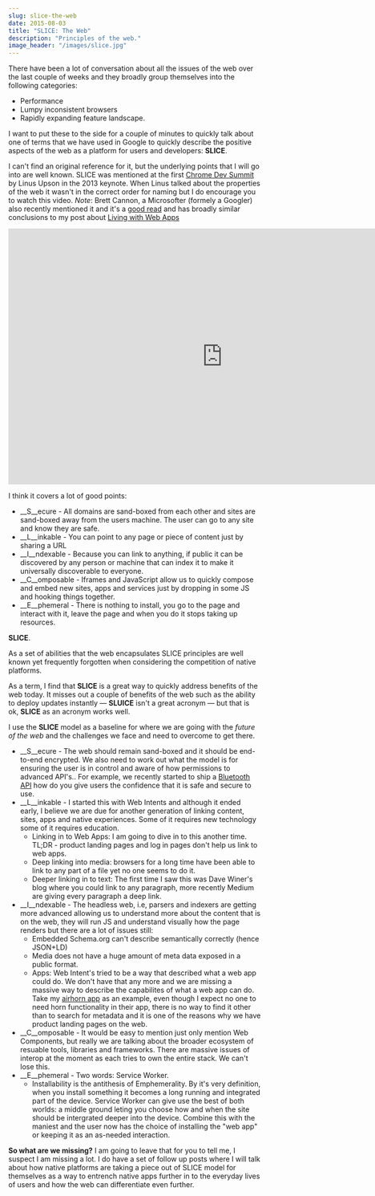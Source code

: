 ```yaml
---
slug: slice-the-web
date: 2015-08-03
title: "SLICE: The Web"
description: "Principles of the web."
image_header: "/images/slice.jpg"
---
```


There have been a lot of conversation about all the issues of the web over the
last couple of weeks and they broadly group themselves into the following 
categories:

* Performance
* Lumpy inconsistent browsers
* Rapidly expanding feature landscape.

I want to put these to the side for a couple of minutes to quickly talk about one of 
terms that we have used in Google to quickly describe the positive aspects of the web 
as a platform for users and developers: **SLICE**.

I can't find an original reference for it, but the underlying points that I will go into are
well known.  SLICE was mentioned at the first [Chrome Dev Summit](https://developer.chrome.com/devsummit) 
by Linus Upson in the 2013 keynote. When Linus talked about the properties of the web
it wasn't in the correct order for naming but I do encourage you to watch this
video.  _Note_: Brett Cannon, a Microsofter (formely a Googler) also recently mentioned it and it's a
[good read](http://nothingbutsnark.svbtle.com/going-allin-on-the-mobile-web) and has 
broadly similar conclusions to my post about
 [Living with Web Apps](https://paul.kinlan.me/living-with-web-apps/)

<iframe 
	width="854" height="510" 
	src="https://www.youtube.com/embed/20fGtfnxJuo" 
	frameborder="0" allowfullscreen></iframe>

<br>
	
I think it covers a lot of good points:

* __S__ecure - All domains are sand-boxed from each other and sites are sand-boxed away
  from the users machine. The user can go to any site and know they are safe.
* __L__inkable - You can point to any page or piece of content just by sharing a URL
* __I__ndexable - Because you can link to anything, if public it can be discovered by any person
  or machine that can index it to make it universally discoverable to everyone.
* __C__omposable - Iframes and JavaScript allow us to quickly compose and embed new sites, apps and services
  just by dropping in some JS and hooking things together.
* __E__phemeral - There is nothing to install, you go to the page and interact with it,
  leave the page and when you do it stops taking up resources.
  
**SLICE**.

As a set of abilities that the web encapsulates SLICE principles are well known yet frequently forgotten
when considering the competition of native platforms. 

As a term, I find that **SLICE** is a great way to quickly address benefits of the web today. It misses out
 a couple of benefits of the web such as the ability to deploy updates 
 instantly &mdash; **SLUICE** isn't a great acronym  &mdash; but that is ok, 
 **SLICE** as an acronym works well.

I use the **SLICE** model as a baseline for where we are going with the *future of the web* and the 
challenges we face and need to overcome to get there.

* __S__ecure - The web should remain sand-boxed and it should be end-to-end encrypted. 
  We also need to work out what the model is for ensuring the user is in control and aware 
  of how permissions to advanced API's.. For example, we recently started to ship a 
  [Bluetooth API](https://developers.google.com/web/updates/2015/07/interact-with-ble-devices-on-the-web?hl=en)
  how do you give users the confidence that it is safe and secure to use.
* __L__inkable - I started this with Web Intents and although it ended early, I believe we are due
  for another generation of linking content, sites, apps and native experiences. Some of it requires
  new technology some of it requires education.
   * Linking in to Web Apps: I am going to dive in to this another time. TL;DR - product landing pages and log in pages
     don't help us link to web apps.
   * Deep linking into media: browsers for a long time have been able to link to any part of a file
     yet no one seems to do it.
   * Deeper linking in to text: The first time I saw this was Dave Winer's blog where you could link to
     any paragraph, more recently Medium are giving every paragraph a deep link.
* __I__ndexable - The headless web, i.e, parsers and indexers are getting more advanced allowing us to understand
  more about the content that is on the web, they will run JS and understand visually how the page renders
  but there are a lot of issues still:
   * Embedded Schema.org can't describe semantically correctly (hence JSON+LD)
   * Media does not have a huge amount of meta data exposed in a public format.
   * Apps: Web Intent's tried to be a way that described what a web app could do.  We don't have that any more
     and we are missing a massive way to describe the capabilites of what a web app can do.  Take my 
     [airhorn app](https://airhorner.com/) as an example, even though I expect no one to need horn
     functionality in their app, there is no way to find it other than to search for metadata and it is one
     of the reasons why we have product landing pages on the web.
* __C__omposable - It would be easy to mention just only mention Web Components, but really we are talking 
  about the broader ecosystem of resuable tools, libraries and frameworks.  There are massive issues of interop 
  at the moment as each tries to own the entire stack.  We can't lose this.
* __E__phemeral - Two words: Service Worker.
  * Installability is the antithesis of Emphemerality.  By it's very definition, when you install something it
    becomes a long running and integrated part of the device. Service Worker can give use the best of both worlds: 
    a middle ground leting you choose how and when the site should be intergrated deeper into the device.  Combine
    this with the maniest and the user now has the choice of installing the "web app" or keeping it as an
    as-needed interaction.

**So what are we missing?** I am going to leave that for you to tell me, I suspect I am missing a lot. I do have a 
set of follow up posts where I will talk about how native platforms are taking a 
piece out of SLICE model for themselves as a way to entrench native apps further in to the
everyday lives of users and how the web can differentiate even further.